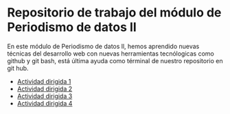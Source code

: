 # Repositorio de trabajo del módulo de Periodismo de datos II

En este módulo de Periodismo de datos ll, hemos aprendido nuevas técnicas del desarrollo web
con nuevas herramientas tecnólogicas como github y git bash, está última
ayuda como términal de nuestro repositorio en git hub.

 
- [Actividad dirigida 1](ad1.md)
- [Actividad dirigida 2](ad2.md) 
- [Actividad dirigida 3](ad3.md)
- [Actividad dirigida 4]()


